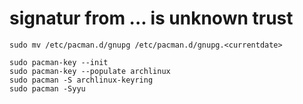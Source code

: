 # signatur from ... is unknown trust

```
sudo mv /etc/pacman.d/gnupg /etc/pacman.d/gnupg.<currentdate>

sudo pacman-key --init
sudo pacman-key --populate archlinux
sudo pacman -S archlinux-keyring
sudo pacman -Syyu
```
